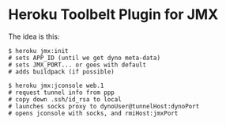 # Heroku Toolbelt Plugin for JMX

The idea is this:

```
$ heroku jmx:init
# sets APP_ID (until we get dyno meta-data)
# sets JMX_PORT... or goes with default
# adds buildpack (if possible)

$ heroku jmx:jconsole web.1
# request tunnel info from ppp
# copy down .ssh/id_rsa to local
# launches socks proxy to dynoUser@tunnelHost:dynoPort
# opens jconsole with socks, and rmiHost:jmxPort
```
